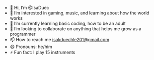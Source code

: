 - 👋 Hi, I’m @IsaDuec
- 👀 I’m interested in gaming, music, and learning about how the world works
- 🌱 I’m currently learning basic coding, how to be an adult
- 💞️ I’m looking to collaborate on anything that helps me grow as a programmer
- 📫 How to reach me isakduechle201@gmail.com
- 😄 Pronouns: he/him 
- ⚡ Fun fact: I play 15 instruments

<!---
IsaDuec/IsaDuec is a ✨ special ✨ repository because its `README.md` (this file) appears on your GitHub profile.
You can click the Preview link to take a look at your changes.
--->
